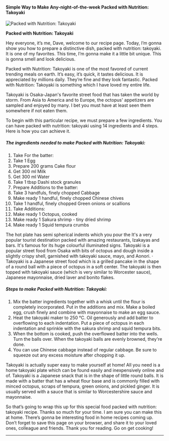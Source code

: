            

#### Simple Way to Make Any-night-of-the-week Packed with Nutrition: Takoyaki

![Packed with Nutrition: Takoyaki](https://img-global.cpcdn.com/recipes/6464465338892288/751x532cq70/packed-with-nutrition-takoyaki-recipe-main-photo.jpg)

**Packed with Nutrition: Takoyaki**

Hey everyone, it’s me, Dave, welcome to our recipe page. Today, I’m gonna show you how to prepare a distinctive dish, packed with nutrition: takoyaki. It is one of my favorites. This time, I’m gonna make it a little bit unique. This is gonna smell and look delicious.

Packed with Nutrition: Takoyaki is one of the most favored of current trending meals on earth. It’s easy, it’s quick, it tastes delicious. It is appreciated by millions daily. They’re fine and they look fantastic. Packed with Nutrition: Takoyaki is something which I have loved my entire life.

Takoyaki is Osaka-Japan's favorite street food that has taken the world by storm. From Asia to America and to Europe, the octopus' appetizers are sampled and enjoyed by many. I bet you must have at least seen them somewhere if not eaten them.

To begin with this particular recipe, we must prepare a few ingredients. You can have packed with nutrition: takoyaki using 14 ingredients and 4 steps. Here is how you can achieve it.

##### The ingredients needed to make Packed with Nutrition: Takoyaki:

1.  Take For the batter:
2.  Take 1 Egg
3.  Prepare 200 grams Cake flour
4.  Get 300 ml Milk
5.  Get 300 ml Water
6.  Take 1 tbsp Dashi stock granules
7.  Prepare Additions to the batter:
8.  Take 3 handfuls, finely chopped Cabbage
9.  Make ready 1 handful, finely chopped Chinese chives
10.  Take 1 handful, finely chopped Green onions or scallions
11.  Take Additions:
12.  Make ready 1 Octopus, cooked
13.  Make ready 1 Sakura shrimp - tiny dried shrimp
14.  Make ready 1 Squid tempura crumbs

The hot plate has semi spherical indents which you pour the It's a very popular tourist destination packed with amazing restaurants, Izakayas and bars. It's famous for its huge colourful illuminated signs. Takoyaki is a popular street food from Osaka with bits of octopus and dough inside a slightly crispy shell, garnished with takoyaki sauce, mayo, and Aonori. · Takoyaki is a Japanese street food which is a grilled pancake in the shape of a round ball with a piece of octopus in a soft center. The takoyaki is then topped with takoyaki sauce (which is very similar to Worcester sauce), Japanese mayonnaise, dried laver and bonito flakes.

##### Steps to make Packed with Nutrition: Takoyaki:

1.  Mix the batter ingredients together with a whisk until the flour is completely incorporated. Put in the additions and mix. Make a boiled egg, crush finely and combine with mayonnaise to make an egg sauce.
2.  Heat the takoyaki maker to 250 °C. Oil generously and add batter to overflowing to each indentation. Put a piece of octopus in each indentation and sprinkle with the sakura shrimp and squid tempura bits.
3.  When the bottom is cooked, push the overflowed batter into the wells. Turn the balls over. When the takoyaki balls are evenly browned, they're done.
4.  You can use Chinese cabbage instead of regular cabbage. Be sure to squeeze out any excess moisture after chopping it up.

Takoyaki is actually super easy to make yourself at home! All you need is a home takoyaki plate which can be found easily and inexpensively online and of. Takoyaki is a Japanese snack that is in the shape of little round balls. It is made with a batter that has a wheat flour base and is commonly filled with minced octopus, scraps of tempura, green onions, and pickled ginger. It is usually served with a sauce that is similar to Worcestershire sauce and mayonnaise.

So that’s going to wrap this up for this special food packed with nutrition: takoyaki recipe. Thanks so much for your time. I am sure you can make this at home. There’s gonna be interesting food in home recipes coming up. Don’t forget to save this page on your browser, and share it to your loved ones, colleague and friends. Thank you for reading. Go on get cooking!

* * *